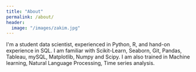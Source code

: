 ```yaml
---
title: "About"
permalink: /about/
header:
  image: "/images/zakim.jpg"
---
```


I'm a student data scientist, experienced in Python, R, and hand-on experience in SQL. I am familiar with Scikit-Learn, Seaborn, Git, Pandas, Tableau, mySQL, Matplotlib, Numpy and Scipy. I am also trained in Machine learning, Natural Language Processing, Time series analysis. 


